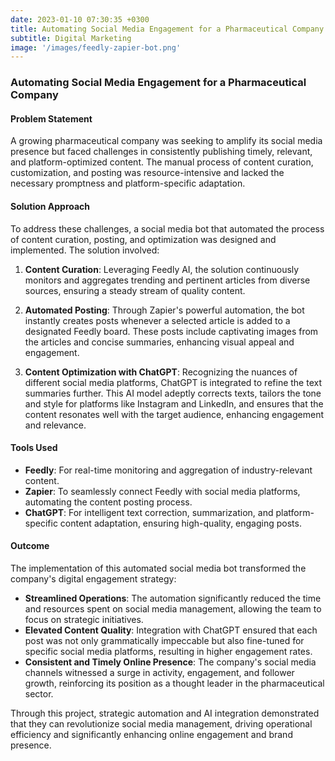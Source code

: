```yaml
---
date: 2023-01-10 07:30:35 +0300
title: Automating Social Media Engagement for a Pharmaceutical Company
subtitle: Digital Marketing
image: '/images/feedly-zapier-bot.png'
---
```


### Automating Social Media Engagement for a Pharmaceutical Company

#### Problem Statement
A growing pharmaceutical company was seeking to amplify its social media presence but faced challenges in consistently publishing timely, relevant, and platform-optimized content. The manual process of content curation, customization, and posting was resource-intensive and lacked the necessary promptness and platform-specific adaptation.

#### Solution Approach
To address these challenges, a social media bot that automated the process of content curation, posting, and optimization was designed and implemented. The solution involved:

1. **Content Curation**: Leveraging Feedly AI, the solution continuously monitors and aggregates trending and pertinent articles from diverse sources, ensuring a steady stream of quality content.
   
2. **Automated Posting**: Through Zapier's powerful automation, the bot instantly creates posts whenever a selected article is added to a designated Feedly board. These posts include captivating images from the articles and concise summaries, enhancing visual appeal and engagement.

3. **Content Optimization with ChatGPT**: Recognizing the nuances of different social media platforms, ChatGPT is integrated to refine the text summaries further. This AI model adeptly corrects texts, tailors the tone and style for platforms like Instagram and LinkedIn, and ensures that the content resonates well with the target audience, enhancing engagement and relevance.

#### Tools Used

- **Feedly**: For real-time monitoring and aggregation of industry-relevant content.
- **Zapier**: To seamlessly connect Feedly with social media platforms, automating the content posting process.
- **ChatGPT**: For intelligent text correction, summarization, and platform-specific content adaptation, ensuring high-quality, engaging posts.

#### Outcome

The implementation of this automated social media bot transformed the company's digital engagement strategy:

- **Streamlined Operations**: The automation significantly reduced the time and resources spent on social media management, allowing the team to focus on strategic initiatives.
- **Elevated Content Quality**: Integration with ChatGPT ensured that each post was not only grammatically impeccable but also fine-tuned for specific social media platforms, resulting in higher engagement rates.
- **Consistent and Timely Online Presence**: The company's social media channels witnessed a surge in activity, engagement, and follower growth, reinforcing its position as a thought leader in the pharmaceutical sector.

Through this project, strategic automation and AI integration demonstrated that they can revolutionize social media management, driving operational efficiency and significantly enhancing online engagement and brand presence.
